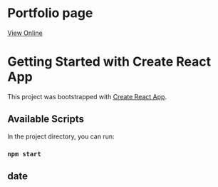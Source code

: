 # Portfolio page

<a href="https://calm-seahorse-1452a2.netlify.app/" target="_blank">View Online</a>

# Getting Started with Create React App

This project was bootstrapped with [Create React App](https://github.com/facebook/create-react-app).

## Available Scripts

In the project directory, you can run:

### `npm start`

## date
